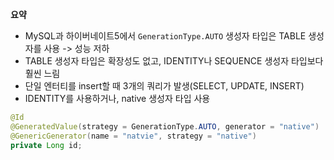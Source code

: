 **요약**
- MySQL과 하이버네이트5에서 `GenerationType.AUTO` 생성자 타입은 TABLE 생성자를 사용 -> 성능 저하
- TABLE 생성자 타입은 확장성도 없고, IDENTITY나 SEQUENCE 생성자 타입보다 훨씬 느림
- 단일 엔터티를 insert할 때 3개의 쿼리가 발생(SELECT, UPDATE, INSERT)
- IDENTITY를 사용하거나, native 생성자 타입 사용
```java
@Id
@GeneratedValue(strategy = GenerationType.AUTO, generator = "native")
@GenericGenerator(name = "natvie", strategy = "native")
private Long id;
```

